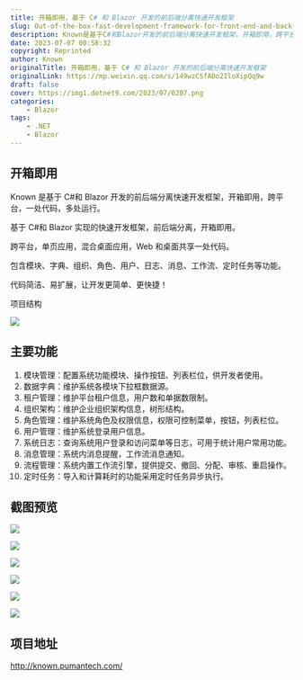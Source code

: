 ```yaml
---
title: 开箱即用，基于 C# 和 Blazor 开发的前后端分离快速开发框架
slug: Out-of-the-box-fast-development-framework-for-front-end-and-back-end-separation-based-on-Csharp-and-Blazor-development
description: Known是基于C#和Blazor开发的前后端分离快速开发框架，开箱即用，跨平台，一处代码，多处运行。
date: 2023-07-07 00:58:32
copyright: Reprinted
author: Known
originalTitle: 开箱即用，基于 C# 和 Blazor 开发的前后端分离快速开发框架
originalLink: https://mp.weixin.qq.com/s/149wzCSfADo2IloXipQq9w
draft: false
cover: https://img1.dotnet9.com/2023/07/0207.png
categories: 
    - Blazor
tags: 
    - .NET
    - Blazor
---
```


## 开箱即用

Known 是基于 C#和 Blazor 开发的前后端分离快速开发框架，开箱即用，跨平台，一处代码，多处运行。

基于 C#和 Blazor 实现的快速开发框架，前后端分离，开箱即用。

跨平台，单页应用，混合桌面应用，Web 和桌面共享一处代码。

包含模块、字典、组织、角色、用户、日志、消息、工作流、定时任务等功能。

代码简洁、易扩展，让开发更简单、更快捷！

项目结构

![](https://img1.dotnet9.com/2023/07/0201.png)

## 主要功能

1. 模块管理：配置系统功能模块、操作按钮、列表栏位，供开发者使用。
2. 数据字典：维护系统各模块下拉框数据源。
3. 租户管理：维护平台租户信息，用户数和单据数限制。
4. 组织架构：维护企业组织架构信息，树形结构。
5. 角色管理：维护系统角色及权限信息，权限可控制菜单，按钮，列表栏位。
6. 用户管理：维护系统登录用户信息。
7. 系统日志：查询系统用户登录和访问菜单等日志，可用于统计用户常用功能。
8. 消息管理：系统内消息提醒，工作流消息通知。
9. 流程管理：系统内置工作流引擎，提供提交、撤回、分配、审核、重启操作。
10. 定时任务：导入和计算耗时的功能采用定时任务异步执行。

## 截图预览

![](https://img1.dotnet9.com/2023/07/0202.png)

![](https://img1.dotnet9.com/2023/07/0203.png)

![](https://img1.dotnet9.com/2023/07/0204.png)

![](https://img1.dotnet9.com/2023/07/0205.png)

![](https://img1.dotnet9.com/2023/07/0206.png)

![](https://img1.dotnet9.com/2023/07/0207.png)

## 项目地址

http://known.pumantech.com/
